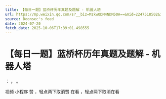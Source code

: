 ```yaml
---
title: 【每日一题】蓝桥杯历年真题及题解 - 机器人塔
url: https://mp.weixin.qq.com/s?__biz=MzkwODM4NDM5OA==&mid=2247518502&idx=2&sn=4995f09248cf052bdf9e47463f8465eb
source: Doonsec's feed
date: 2024-07-20
fetch_date: 2025-10-06T17:39:01.498555
---
```


# 【每日一题】蓝桥杯历年真题及题解 - 机器人塔

：
，
。

视频
小程序
赞
，轻点两下取消赞
在看
，轻点两下取消在看